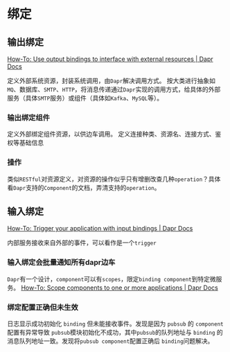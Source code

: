 # 绑定

## 输出绑定

[How-To: Use output bindings to interface with external resources | Dapr Docs](https://docs.dapr.io/developing-applications/building-blocks/bindings/howto-bindings/)

定义外部系统资源，封装系统调用，由`Dapr`解决调用方式。
按大类进行抽象如`MQ`、数据库、`SMTP`、`HTTP`，将消息传递通过`Dapr`实现的调用方式，给具体的外部服务（具体`SMTP`服务）或组件（具体如`Kafka`、`MySQL`等）。

### 输出绑定组件

定义外部绑定组件资源，以供边车调用。
定义连接种类、资源名、连接方式、鉴权等基础信息

### 操作

类似`RESTful`对资源定义，对资源的操作似乎只有增删改查几种`operation`？具体看`Dapr`支持的`Component`的文档，弄清支持的`operation`。

## 输入绑定

[How-To: Trigger your application with input bindings | Dapr Docs](https://docs.dapr.io/developing-applications/building-blocks/bindings/howto-triggers/)

内部服务接收来自外部的事件，可以看作是一个`trigger`

### 输入绑定会批量通知所有dapr边车

`Dapr`有一个设计，`component`可以有`scopes`，限定`binding component`到特定微服务。
[How-To: Scope components to one or more applications | Dapr Docs](https://docs.dapr.io/operations/components/component-scopes/)

### 绑定配置正确但未生效

日志显示成功初始化 `binding` 但未能接收事件。发现是因为 `pubsub` 的 `component` 配置有异常导致 `pubsub`模块初始化不成功，其中`pubsub`的队列地址与 `binding` 的消息队列地址一致。发现将`pubsub component`配置正确后 `binding`问题解决。